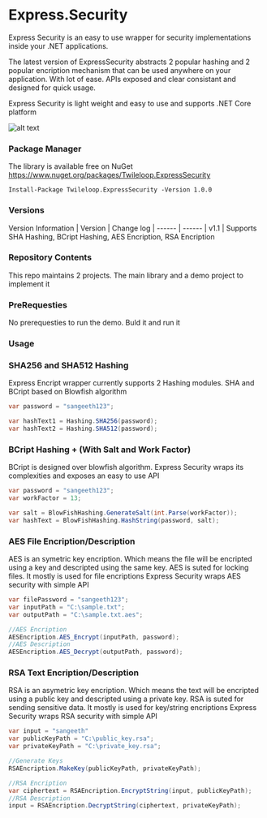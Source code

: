 # Express.Security

Express Security is an easy to use wrapper for security implementations inside your .NET applications.

The latest version of ExpressSecurity abstracts 2 popular hashing and 2 popular encription mechanism that can be used anywhere on your application. With lot of ease. APIs exposed and clear consistant and designed for quick usage.

Express Security is light weight and easy to use and supports .NET Core platform

![alt text](https://lh3.googleusercontent.com/proxy/B_7eIUlcSWIhijMsKkvsKeB4sv5ZqG8cOGXyWFKIrIAgPlQTL_RyHreEs5bCSthMBUgPzIuifuFL89mIzpZfMhA)

### Package Manager
The library is available free on NuGet
https://www.nuget.org/packages/Twileloop.ExpressSecurity

```nuget
Install-Package Twileloop.ExpressSecurity -Version 1.0.0
```

### Versions
Version Information
| Version | Change log
| ------ | ------
| v1.1 | Supports SHA Hashing, BCript Hashing, AES Encription, RSA Encription

### Repository Contents
This repo maintains 2 projects. The main library and a demo project to implement it

### PreRequesties
No prerequesties to run the demo. Buld it and run it


### Usage
### SHA256 and SHA512 Hashing
Express Encript wrapper currently supports 2 Hashing modules. SHA and BCript based on Blowfish algorithm
```csharp
var password = "sangeeth123";

var hashText1 = Hashing.SHA256(password);
var hashText2 = Hashing.SHA512(password);
```
### BCript Hashing + (With Salt and Work Factor)
BCript is designed over blowfish algorithm. Express Security wraps its complexities and exposes an easy to use API
```csharp
var password = "sangeeth123";
var workFactor = 13;

var salt = BlowFishHashing.GenerateSalt(int.Parse(workFactor));
var hashText = BlowFishHashing.HashString(password, salt);
```
### AES File Encription/Description
AES is an symetric key encription. Which means the file will be encripted using a key and descripted using the same key. AES is suted for locking files. It mostly is used for file encriptions
Express Security wraps AES security with simple API
```csharp
var filePassword = "sangeeth123";
var inputPath = "C:\sample.txt";
var outputPath = "C:\sample.txt.aes";

//AES Encription
AESEncription.AES_Encrypt(inputPath, password);
//AES Description
AESEncription.AES_Decrypt(outputPath, password);
```
### RSA Text Encription/Description
RSA is an asymetric key encription. Which means the text will be encripted using a public key and descripted using a private key. RSA is suted for sending sensitive data. It mostly is used for key/string encriptions
Express Security wraps RSA security with simple API
```csharp
var input = "sangeeth"
var publicKeyPath = "C:\public_key.rsa";
var privateKeyPath = "C:\private_key.rsa";

//Generate Keys
RSAEncription.MakeKey(publicKeyPath, privateKeyPath);

//RSA Encription
var ciphertext = RSAEncription.EncryptString(input, publicKeyPath);
//RSA Description
input = RSAEncription.DecryptString(ciphertext, privateKeyPath);
```
